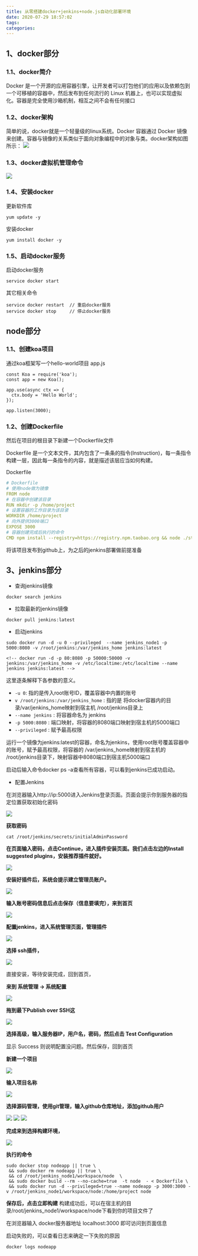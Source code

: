 ```yaml
---
title: 从零搭建docker+jenkins+node.js自动化部署环境
date: 2020-07-29 18:57:02
tags:
categories:
---
```


## 1、docker部分
### 1.1、docker简介
Docker 是一个开源的应用容器引擎，让开发者可以打包他们的应用以及依赖包到一个可移植的容器中，然后发布到任何流行的 Linux 机器上，也可以实现虚拟化。容器是完全使用沙箱机制，相互之间不会有任何接口

### 1.2、docker架构
简单的说，docker就是一个轻量级的linux系统。Docker 容器通过 Docker 镜像来创建。容器与镜像的关系类似于面向对象编程中的对象与类。docker架构如图所示：
![](https://raw.githubusercontent.com/freekingg/king-static/master/20200729185837.png)

### 1.3、docker虚拟机管理命令
![](https://raw.githubusercontent.com/freekingg/king-static/master/20200729185955.png)

### 1.4、安装docker

更新软件库
```
yum update -y
```

安装docker
```
yum install docker -y
```

### 1.5、启动docker服务
启动docker服务
```
service docker start
```
其它相关命令
```
service docker restart  // 重启docker服务
service docker stop     // 停止docker服务
```

## node部分

### 1.1、创建koa项目
通过koa框架写一个hello-world项目
app.js
```
const Koa = require('koa');
const app = new Koa();

app.use(async ctx => {
  ctx.body = 'Hello World';
});

app.listen(3000);
```
### 1.2、创建Dockerfile

然后在项目的根目录下新建一个Dockerfile文件

Dockerfile 是一个文本文件，其内包含了一条条的指令(Instruction)，每一条指令构建一层，因此每一条指令的内容，就是描述该层应当如何构建。

Dockerfile
``` yaml
# Dockerfile
# 使用node做为镜像
FROM node
# 在容器中创建该目录
RUN mkdir -p /home/project
# 设置容器的工作目录为该目录
WORKDIR /home/project 
# 向外提供3000端口
EXPOSE 3000
# 容器创建完成后执行的命令
CMD npm install --registry=https://registry.npm.taobao.org && node ./start.js
```

将该项目发布到github上，为之后的jenkins部署做前提准备

## 3、jenkins部分

- 查询jenkins镜像
```
docker search jenkins 
```

- 拉取最新的jenkins镜像
```
docker pull jenkins:latest
```

- 启动jenkins
```
sudo docker run -d -u 0 --privileged  --name jenkins_node1 -p 5000:8080 -v /root/jenkins:/var/jenkins_home jenkins:latest

<!-- docker run -d -p 80:8080 -p 50000:50000 -v jenkins:/var/jenkins_home -v /etc/localtime:/etc/localtime --name jenkins jenkins:latest -->

```

这里逐条解释下各参数的意义。
- `-u 0`: 指的是传入root账号ID，覆盖容器中内置的账号
- `v /root/jenkins:/var/jenkins_home` : 指的是 将docker容器内的目录/var/jenkins_home映射到宿主机 /root/jenkins目录上
- `--name jenkins` : 将容器命名为 jenkins
- `-p 5000:8080` : 端口映射，将容器的8080端口映射到宿主机的5000端口
- `--privileged` : 赋予最高权限

运行一个镜像为jenkins:latest的容器，命名为jenkins，使用root账号覆盖容器中的账号，赋予最高权限，将容器的
/var/jenkins_home映射到宿主机的
/root/jenkins目录下，映射容器中8080端口到宿主机5000端口

启动后输入命令docker ps -a查看所有容器，可以看到jenkins已成功启动。


- 配置Jenkins

在浏览器输入http://ip:5000进入Jenkins登录页面。页面会提示你到服务器的指定位置获取初始化密码

![](https://raw.githubusercontent.com/freekingg/king-static/master/20200729193457.png)

**获取密码**

```
cat /root/jenkins/secrets/initialAdminPassword
```

**在页面输入密码，点击Continue，进入插件安装页面。我们点击左边的Install suggested plugins，安装推荐插件就好。**

![](https://raw.githubusercontent.com/freekingg/king-static/master/20200729193708.png)

**安装好插件后，系统会提示建立管理员账户。**

![](https://raw.githubusercontent.com/freekingg/king-static/master/20200729193738.png)


**输入账号密码信息后点击保存（信息要填完），来到首页**

![](https://raw.githubusercontent.com/freekingg/king-static/master/20200729194719.png)

**配置jenkins，进入系统管理页面，管理插件**

![](https://raw.githubusercontent.com/freekingg/king-static/master/20200729194739.png)

**选择 ssh插件，**

![](https://raw.githubusercontent.com/freekingg/king-static/master/20200729194803.png)

直接安装，等待安装完成，回到首页，

**来到 系统管理 -> 系统配置**

![](https://raw.githubusercontent.com/freekingg/king-static/master/20200729194829.png)

**拖到最下Publish over SSH这**

![](https://raw.githubusercontent.com/freekingg/king-static/master/20200729194904.png)

**选择高级，输入服务器IP，用户名，密码，然后点击 Test Configuration**

显示 Success 则说明配置没问题。然后保存，回到首页

**新建一个项目**

![](https://raw.githubusercontent.com/freekingg/king-static/master/20200729194936.png)

**输入项目名称**

![](https://raw.githubusercontent.com/freekingg/king-static/master/20200729195003.png)


**选择源码管理，使用git管理，输入github仓库地址，添加github用户**

![](https://raw.githubusercontent.com/freekingg/king-static/master/20200729195138.png)
![](https://raw.githubusercontent.com/freekingg/king-static/master/20200729195202.png)
![](https://raw.githubusercontent.com/freekingg/king-static/master/20200729195237.png)

**完成来到选择构建环境，**

![](https://raw.githubusercontent.com/freekingg/king-static/master/20200729195259.png)

**执行的命令**
```
sudo docker stop nodeapp || true \
 && sudo docker rm nodeapp || true \
 && cd /root/jenkins_node1/workspace/node  \
 && sudo docker build --rm --no-cache=true  -t node  - < Dockerfile \
 && sudo docker run -d --privileged=true --name nodeapp -p 3000:3000 -v /root/jenkins_node1/workspace/node:/home/project node
```

**保存后，点击立即构建**
构建成功后，可以在宿主机的目录/root/jenkins_node1/workspace/node下看到你的项目文件了

在浏览器输入 docker服务器地址 localhost:3000 即可访问到页面信息

启动失败的，可以查看日志来确定一下失败的原因
```
docker logs nodeapp
```


